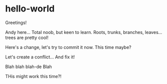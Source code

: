# hello-world
Greetings!

Andy here... Total noob, but keen to learn.
Roots, trunks, branches, leaves... trees are pretty cool!

Here's a change, let's try to commit it now.
This time maybe?

Let's create a conflict...
And fix it!

Blah blah blah-de Blah

THis might work this time?!

